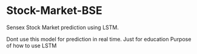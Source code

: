 # Stock-Market-BSE
Sensex Stock Market prediction using LSTM.

Dont use this model for prediction in real time.
Just for education Purpose of how to use LSTM



